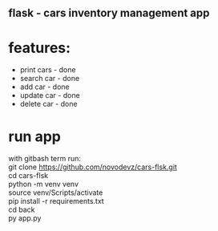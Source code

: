 ## flask - cars inventory management app


# features:  
- print cars - done  
- search car - done  
- add car - done  
- update car - done  
- delete car - done  


# run app  
with gitbash term run:  
git clone https://github.com/novodevz/cars-flsk.git  
cd cars-flsk  
python -m venv venv  
source venv/Scripts/activate  
pip install -r requirements.txt  
cd back  
py app.py  


